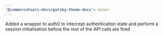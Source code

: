 ```yaml
---
'@commercetools-docs/gatsby-theme-docs': minor
---
```


Added a wrapper to auth0 to intercept authentication state and perform a session initialisation before the rest of the API calls are fired
